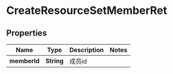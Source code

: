 

# CreateResourceSetMemberRet


## Properties

| Name | Type | Description | Notes |
|------------ | ------------- | ------------- | -------------|
|**memberId** | **String** | 成员id |  |




